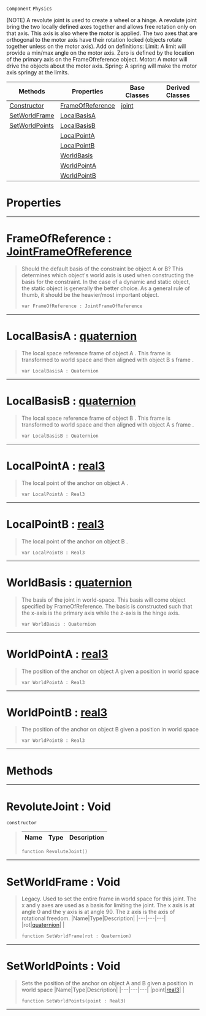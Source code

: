  `Component` `Physics`



(NOTE) A revolute joint is used to create a wheel or a hinge. A revolute joint bring the two locally defined axes together and allows free rotation only on that axis. This axis is also where the motor is applied. The two axes that are orthogonal to the motor axis have their rotation locked (objects rotate together unless on the motor axis). Add on definitions: Limit: A limit will provide a min/max angle on the motor axis. Zero is defined by the location of the primary axis on the FrameOfreference object. Motor: A motor will drive the objects about the motor axis. Spring: A spring will make the motor axis springy at the limits.

|Methods|Properties|Base Classes|Derived Classes|
|---|---|---|---|
|[ Constructor](https://github.com/dragonCASTjosh/PlasmaDocs/blob/master/code_reference/class_reference/revolutejoint.markdown#revolutejoint-void)|[ FrameOfReference](https://github.com/dragonCASTjosh/PlasmaDocs/blob/master/code_reference/class_reference/revolutejoint.markdown#frameofreference-plasma-en)|[joint](https://github.com/dragonCASTjosh/PlasmaDocs/blob/master/code_reference/class_reference/joint.markdown)| |
|[ SetWorldFrame](https://github.com/dragonCASTjosh/PlasmaDocs/blob/master/code_reference/class_reference/revolutejoint.markdown#setworldframe-void)|[ LocalBasisA](https://github.com/dragonCASTjosh/PlasmaDocs/blob/master/code_reference/class_reference/revolutejoint.markdown#localbasisa-plasma-engine)| | |
|[ SetWorldPoints](https://github.com/dragonCASTjosh/PlasmaDocs/blob/master/code_reference/class_reference/revolutejoint.markdown#setworldpoints-void)|[ LocalBasisB](https://github.com/dragonCASTjosh/PlasmaDocs/blob/master/code_reference/class_reference/revolutejoint.markdown#localbasisb-plasma-engine)| | |
| |[ LocalPointA](https://github.com/dragonCASTjosh/PlasmaDocs/blob/master/code_reference/class_reference/revolutejoint.markdown#localpointa-plasma-engine)| | |
| |[ LocalPointB](https://github.com/dragonCASTjosh/PlasmaDocs/blob/master/code_reference/class_reference/revolutejoint.markdown#localpointb-plasma-engine)| | |
| |[ WorldBasis](https://github.com/dragonCASTjosh/PlasmaDocs/blob/master/code_reference/class_reference/revolutejoint.markdown#worldbasis-plasma-engine-d)| | |
| |[ WorldPointA](https://github.com/dragonCASTjosh/PlasmaDocs/blob/master/code_reference/class_reference/revolutejoint.markdown#worldpointa-plasma-engine)| | |
| |[ WorldPointB](https://github.com/dragonCASTjosh/PlasmaDocs/blob/master/code_reference/class_reference/revolutejoint.markdown#worldpointb-plasma-engine)| | |


 #  Properties


---  
 #  FrameOfReference : [JointFrameOfReference](https://github.com/dragonCASTjosh/PlasmaDocs/blob/master/code_reference/enum_reference.markdown#jointframeofreference)

> Should the default basis of the constraint be object A or B? This determines which object's world axis is used when constructing the basis for the constraint. In the case of a dynamic and static object, the static object is generally the better choice. As a general rule of thumb, it should be the heavier/most important object.
> ``` lang=cpp, name=Lightning
> var FrameOfReference : JointFrameOfReference


---  
 #  LocalBasisA : [quaternion](https://github.com/dragonCASTjosh/PlasmaDocs/blob/master/code_reference/lightning_base_types/quaternion.markdown)

> The local space reference frame of object A . This frame is transformed to world space and then aligned with object B s frame . 
> ``` lang=cpp, name=Lightning
> var LocalBasisA : Quaternion


---  
 #  LocalBasisB : [quaternion](https://github.com/dragonCASTjosh/PlasmaDocs/blob/master/code_reference/lightning_base_types/quaternion.markdown)

> The local space reference frame of object B . This frame is transformed to world space and then aligned with object A s frame . 
> ``` lang=cpp, name=Lightning
> var LocalBasisB : Quaternion


---  
 #  LocalPointA : [real3](https://github.com/dragonCASTjosh/PlasmaDocs/blob/master/code_reference/lightning_base_types/real3.markdown)

> The local point of the anchor on object A . 
> ``` lang=cpp, name=Lightning
> var LocalPointA : Real3


---  
 #  LocalPointB : [real3](https://github.com/dragonCASTjosh/PlasmaDocs/blob/master/code_reference/lightning_base_types/real3.markdown)

> The local point of the anchor on object B . 
> ``` lang=cpp, name=Lightning
> var LocalPointB : Real3


---  
 #  WorldBasis : [quaternion](https://github.com/dragonCASTjosh/PlasmaDocs/blob/master/code_reference/lightning_base_types/quaternion.markdown)

> The basis of the joint in world-space. This basis will come object specified by FrameOfReference. The basis is constructed such that the x-axis is the primary axis while the z-axis is the hinge axis.
> ``` lang=cpp, name=Lightning
> var WorldBasis : Quaternion


---  
 #  WorldPointA : [real3](https://github.com/dragonCASTjosh/PlasmaDocs/blob/master/code_reference/lightning_base_types/real3.markdown)

> The position of the anchor on object A given a position in world space 
> ``` lang=cpp, name=Lightning
> var WorldPointA : Real3


---  
 #  WorldPointB : [real3](https://github.com/dragonCASTjosh/PlasmaDocs/blob/master/code_reference/lightning_base_types/real3.markdown)

> The position of the anchor on object B given a position in world space 
> ``` lang=cpp, name=Lightning
> var WorldPointB : Real3


---  
 #  Methods


---  
 #  RevoluteJoint : Void

 `constructor`

> 
> |Name|Type|Description|
> |---|---|---|
> ``` lang=cpp, name=Lightning
> function RevoluteJoint()
> ``` 


---  
 #  SetWorldFrame : Void

> Legacy. Used to set the entire frame in world space for this joint. The x and y axes are used as a basis for limiting the joint. The x axis is at angle 0 and the y axis is at angle 90. The z axis is the axis of rotational freedom.
> |Name|Type|Description|
> |---|---|---|
> |rot|[quaternion](https://github.com/dragonCASTjosh/PlasmaDocs/blob/master/code_reference/lightning_base_types/quaternion.markdown)| |
> ``` lang=cpp, name=Lightning
> function SetWorldFrame(rot : Quaternion)
> ``` 


---  
 #  SetWorldPoints : Void

> Sets the position of the anchor on object A and B given a position in world space 
> |Name|Type|Description|
> |---|---|---|
> |point|[real3](https://github.com/dragonCASTjosh/PlasmaDocs/blob/master/code_reference/lightning_base_types/real3.markdown)| |
> ``` lang=cpp, name=Lightning
> function SetWorldPoints(point : Real3)
> ``` 


---  
 

 